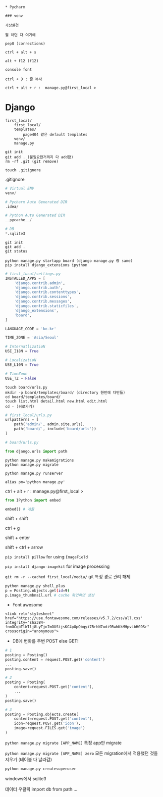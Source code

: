 ```
* Pycharm

### venv

가상환경

뭘 하던 다 여기에

pep8 (corrections)

ctrl + alt + s

alt + f12 (f12)

console font

ctrl + D : 줄 복사

ctrl + alt + r :  manage.py@first_local >
```

### 

# Django

```
first_local/
	first_local/
	templates/
		page404 같은 default templates
	venv/
	manage.py
```



```
git init
git add . (불필요한거까지 다 add함)
rm -rf .git (git remove)

touch .gitignore
```

.gitignore

```python
# Virtual ENV
venv/

# Pycharm Auto Generated DIR
.idea/

# Python Auto Generated DIR
__pycache__/

# DB
*.sqlite3
```



```
git init
git add .
git status
```



```
python manage.py startapp board (django manage.py 랑 same)
pip install django_extensions ipython
```

```python
# first_local/settings.py
INSTALLED_APPS = [
    'django.contrib.admin',
    'django.contrib.auth',
    'django.contrib.contenttypes',
    'django.contrib.sessions',
    'django.contrib.messages',
    'django.contrib.staticfiles',
    'django_extensions',
    'board',
]

LANGUAGE_CODE = 'ko-kr'

TIME_ZONE = 'Asia/Seoul'

# InternatlizatioN
USE_I18N = True

# LocalizatioN
USE_L10N = True

# TimeZone
USE_TZ = False
```

```
touch board/urls.py
mkdir -p board/templates/board/ (directory 한번에 다만듦)
cd board/templates/board/
touch list.html detail.html new.html edit.html
cd - (뒤로가기)
```

```python
# first_local/urls.py
urlpatterns = [
    path('admin/', admin.site.urls),
    path('board/', include('board/urls'))
]
```



```python
# board/urls.py

from django.urls import path

```



```
python manage.py makemigrations
python manage.py migrate
```

```
python manage.py runserver
```





```
alias pm='python manage.py'
```





ctrl + alt + r :  manage.py@first_local >

```python
from IPython import embed

embed() # 개꿀
```



shift + shift

ctrl + g

shift + enter

shift + ctrl + arrow



`pip install pillow` for using `ImageField`

`pip install django-imagekit` for image processing





`git rm -r --cached first_local/media/` git 특정 경로 관리 해제



```bash
python manage.py shell_plus
p = Posting.objects.get(id=9)
p.image_thumbnail.url # cache 확인하면 생성
```



* Font awesome

`<link rel="stylesheet" href="https://use.fontawesome.com/releases/v5.7.2/css/all.css" integrity="sha384-fnmOCqbTlWIlj8LyTjo7mOUStjsKC4pOpQbqyi7RrhN7udi9RwhKkMHpvLbHG9Sr" crossorigin="anonymous">`



* DB에 변화를 주변 POST else GET!



```python
# 1
posting = Posting()
posting.content = request.POST.get('content')
...
posting.save()

# 2
posting = Posting(
	content=request.POST.get('content'),
    ...
)
posting.save()

# 3
posting = Posting.objects.create(
    content=request.POST.get('content'),
    icon=request.POST.get('icon'), 
    image=request.FILES.get('image')
)
```



`python manage.py migrate [APP_NAME]` 특정 app만 migrate

`python manage.py migrate [APP_NAME] zero` 모든 migration에서 적용했던 것들 지우기 (테이블 다 날라감)





`python manage.py createsuperuser`



windows에서 sqlite3

데이터 우클릭 import db from path ...

